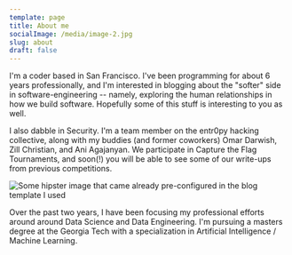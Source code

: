 ```yaml
---
template: page
title: About me
socialImage: /media/image-2.jpg
slug: about
draft: false
---
```

I'm a coder based in San Francisco. I've been programming for about 6 years professionally, and I'm interested in blogging about the "softer" side in software-engineering -- namely, exploring the human relationships in how we build software.  Hopefully some of this stuff is interesting to you as well. 

I also dabble in Security. I'm a team member on the entr0py hacking collective, along with my buddies (and former coworkers) Omar Darwish, Zill Christian, and Ani Agajanyan. We participate in Capture the Flag Tournaments, and soon(!) you will be able to see some of our write-ups from previous competitions. 

![Some hipster image that came already pre-configured in the blog template I used](/media/image-2.jpg "Unrelated image. ")

Over the past two years, I have been focusing my professional efforts around around Data Science and Data Engineering. I'm pursuing a masters degree at the Georgia Tech with a specialization in Artificial Intelligence / Machine Learning.